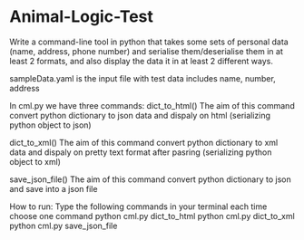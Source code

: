 # Animal-Logic-Test
Write a command-line tool in python that takes some sets of personal data (name, address, phone number) and serialise them/deserialise them in at least 2 formats, and also display the data it in at least 2 different ways.

sampleData.yaml is the input file with test data includes name, number, address

In cml.py we have three commands:
dict_to_html()
The aim of this command convert python dictionary to json data and dispaly on html (serializing python object to json)

dict_to_xml()
The aim of this command convert python dictionary to xml data and dispaly on pretty text format after pasring (serializing python object to xml)

save_json_file()
The aim of this command convert python dictionary to json and save into a json file

How to run:
Type the following commands in your terminal each time choose one command
python cml.py dict_to_html
python cml.py dict_to_xml
python cml.py save_json_file
